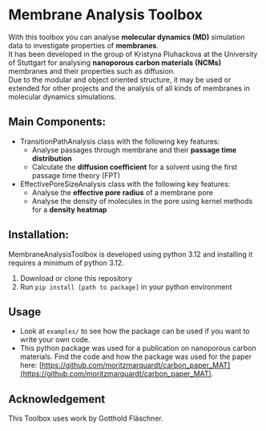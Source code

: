 # Membrane Analysis Toolbox
With this toolbox you can analyse **molecular dynamics (MD)** simulation data to investigate properties of **membranes**.  
It has been developed in the group of Kristyna Pluhackova at the University of Stuttgart for analysing **nanoporous carbon materials (NCMs)** membranes and their properties such as diffusion.  
Due to the modular and object oriented structure, it may be used or extended for other projects and the analysis of all kinds of membranes in molecular dynamics simulations.  


## Main Components:
- TransitionPathAnalysis class with the following key features:
    - Analyse passages through membrane and their **passage time distribution**
    - Calculate the **diffusion coefficient** for a solvent using the first passage time theory (FPT)
- EffectivePoreSizeAnalysis class with the following key features:
    - Analyse the **effective pore radius** of a membrane pore
    - Analyse the density of molecules in the pore using kernel methods for a **density heatmap**


## Installation:
MembraneAnalysisToolbox is developed using python 3.12 and installing it requires a minimum of python 3.12.

1) Download or clone this repository
2) Run `pip install [path to package]` in your python environment

## Usage
- Look at `examples/` to see how the package can be used if you want to write your own code. 
- This python package was used for a publication on nanoporous carbon materials. Find the code and how the package was used for the paper here: [https://github.com/moritzmarquardt/carbon_paper_MAT](https://github.com/moritzmarquardt/carbon_paper_MAT). 

## Acknowledgement
This Toolbox uses work by Gotthold Fläschner.
